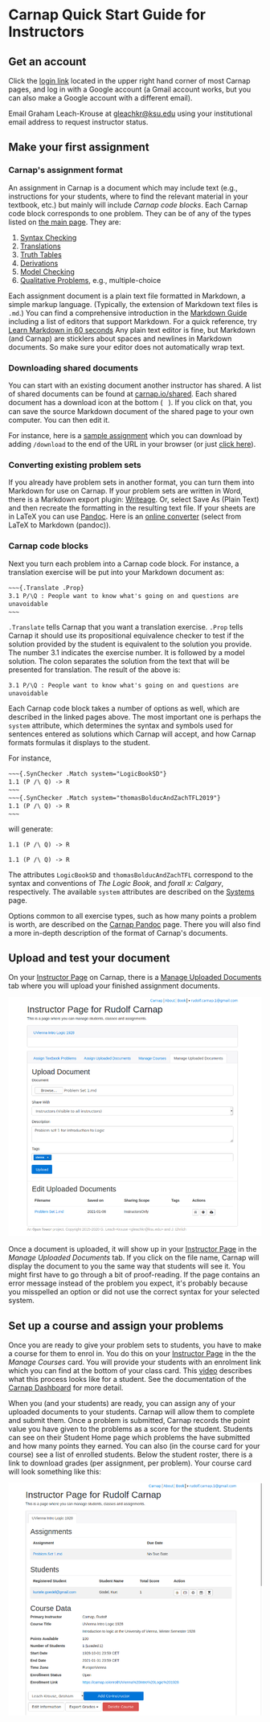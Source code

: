 # Carnap Quick Start Guide for Instructors

## Get an account

Click the [login link](/auth/login) located in the upper right hand
corner of most Carnap pages, and log in with a Google account (a Gmail
account works, but you can also make a Google account with a different
email).

Email Graham Leach-Krouse at
[gleachkr@ksu.edu](mailto:gleachkr@ksu.edu) using your institutional
email address to request instructor status.

## Make your first assignment

### Carnap's assignment format

An assignment in Carnap is a document which may include text (e.g.,
instructions for your students, where to find the relevant material in
your textbook, etc.) but mainly will include *Carnap code blocks*.
Each Carnap code block corresponds to one problem.  They can be of any
of the types listed on [the main page](index.html). They are:

1. [Syntax Checking](syntax-check.md)
2. [Translations](translation.md)
3. [Truth Tables](truth-tables.md)
4. [Derivations](derivations.md)
5. [Model Checking](modelchecker.md)
6. [Qualitative Problems](qualitative.md), e.g., multiple-choice

Each assignment document is a plain text file formatted in Markdown, a
simple markup language.  (Typically, the extension of Markdown text
files is `.md`.) You can find a comprehensive introduction in the
[Markdown Guide](https://www.markdownguide.org/) including a list of editors
that support Markdown. For a quick reference, try [Learn Markdown in 60
seconds](https://commonmark.org/help/) Any plain text editor is fine, but
Markdown (and Carnap) are sticklers about spaces and newlines in Markdown
documents.  So make sure your editor does not automatically wrap text.  

### Downloading shared documents

You can start with an existing document another instructor has shared.
A list of shared documents can be found at
[carnap.io/shared](/shared). Each shared document has a download icon
at the bottom (<span style="font-family:FontAwesome">&#xf0ed;</span>). If you
click on that, you can save the source Markdown document of the shared
page to your own computer. You can then edit it.

For instance, here is a [sample
assignment](https://carnap.io/shared/rudolf.carnap.1@gmail.com/Problem%20Set%201.md)
which you can download by adding `/download` to the end of the URL in
your browser (or just [click
here](https://carnap.io/shared/rudolf.carnap.1@gmail.com/Problem%20Set%201.md/download)).

### Converting existing problem sets

If you already have problem sets in another format, you can turn them
into Markdown for use on Carnap. If your problem sets are written in
Word, there is a Markdown export plugin:
[Writeage](https://www.writage.com/). Or, select Save As (Plain Text)
and then recreate the formatting in the resulting text file. If your
sheets are in LaTeX you can use [Pandoc](https://pandoc.org/). Here is
an [online converter](https://pandoc.org/try/) (select from LaTeX to
Markdown (pandoc)).

### Carnap code blocks

Next you turn each problem into a Carnap code block. For instance, a
translation exercise will be put into your Markdown document as:

    ~~~{.Translate .Prop}
    3.1 P/\Q : People want to know what's going on and questions are unavoidable
    ~~~

`.Translate` tells Carnap that you want a translation exercise.
`.Prop` tells Carnap it should use its propositional equivalence
checker to test if the solution provided by the student is equivalent
to the solution you provide. The number 3.1 indicates the exercise
number. It is followed by a model solution. The colon separates the
solution from the text that will be presented for translation. The
result of the above is:

~~~{.Translate .Prop}
3.1 P/\Q : People want to know what's going on and questions are unavoidable
~~~

Each Carnap code block takes a number of options as well, which are
described in the linked pages above. The most important one is perhaps
the `system` attribute, which determines the syntax and symbols used
for sentences entered as solutions which Carnap will accept, and how
Carnap formats formulas it displays to the student.

For instance,

    ~~~{.SynChecker .Match system="LogicBookSD"} 
    1.1 (P /\ Q) -> R 
    ~~~
    ~~~{.SynChecker .Match system="thomasBolducAndZachTFL2019"} 
    1.1 (P /\ Q) -> R 
    ~~~

will generate:

~~~{.SynChecker .Match system="LogicBookSD"} 
1.1 (P /\ Q) -> R 
~~~
~~~{.SynChecker .Match system="thomasBolducAndZachTFL"} 
1.1 (P /\ Q) -> R 
~~~

The attributes `LogicBookSD` and `thomasBolducAndZachTFL`
correspond to the syntax and conventions of *The Logic Book*, and
*forall x: Calgary*, respectively. The available `system` attributes
are described on the [Systems](systems.md) page.

Options common to all exercise types, such as how many points a
problem is worth, are described on the [Carnap Pandoc](pandoc.md)
page. There you will also find a more in-depth description of the
format of Carnap's documents.

## Upload and test your document 

On your [Instructor Page](https://carnap.io/instructor/) on Carnap,
there is a [Manage Uploaded
Documents](dashboard.md#manage-uploaded-documents) tab where you will
upload your finished assignment documents. 

![Document Upload tab](images/upload-doc.png)

Once a document is uploaded, it will show up in your [Instructor
Page](https://carnap.io/instructor/) in the *Manage Uploaded
Documents* tab. If you click on the file name, Carnap will display
the document to you the same way that students will see it. You might
first have to go through a bit of proof-reading. If the page contains
an error message instead of the problem you expect, it's probably
because you misspelled an option or did not use the correct syntax for
your selected system.

## Set up a course and assign your problems

Once you are ready to give your problem sets to students, you have to
make a course for them to enrol in. You do this on your [Instructor
Page](https://carnap.io/instructor/) in the the *Manage Courses* card.
You will provide your students with an enrolment link which you can
find at the bottom of your class card. This
[video](https://youtu.be/lmkWcxqxEZk) describes what this process
looks like for a student.  See the documentation of the [Carnap
Dashboard](dashboard.md) for more detail.

When you (and your students) are ready, you can assign any of your
uploaded documents to your students. Carnap will allow them to
complete and submit them. Once a problem is submitted, Carnap 
records the point value you have given to the problems as a score for
the student.  Students can see on their Student Home page which problems
the have submitted and how many points they earned. You can also (in
the course card for your course) see a list of enrolled students.
Below the student roster, there is a link to download grades (per
assignment, per problem).  Your course card will look something like
this:

![The course card](images/course-tab.png)
